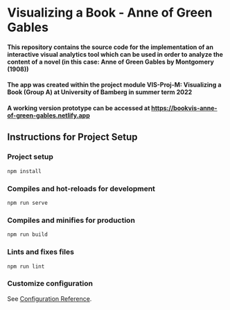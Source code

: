 # Visualizing a Book - Anne of Green Gables
#### This repository contains the source code for the implementation of an interactive visual analytics tool which can be used in order to analyze the content of a novel (in this case: Anne of Green Gables by Montgomery (1908))
#### The app was created within the project module VIS-Proj-M: Visualizing a Book (Group A) at University of Bamberg in summer term 2022
#### A working version prototype can be accessed at https://bookvis-anne-of-green-gables.netlify.app

## Instructions for Project Setup

### Project setup
```
npm install
```

### Compiles and hot-reloads for development
```
npm run serve
```

### Compiles and minifies for production
```
npm run build
```

### Lints and fixes files
```
npm run lint
```

### Customize configuration
See [Configuration Reference](https://cli.vuejs.org/config/).
